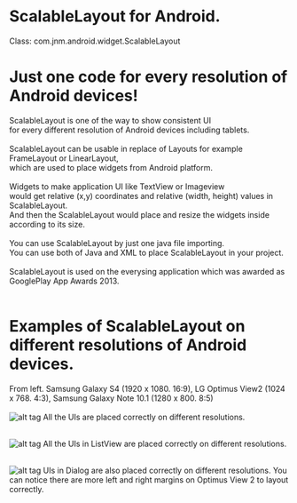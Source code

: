 ScalableLayout for Android. 
====================

Class: com.jnm.android.widget.ScalableLayout 

Just one code for every resolution of Android devices!<br/>
====================

ScalableLayout is one of the way to show consistent UI<br/>
for every different resolution of Android devices including tablets.<br/>
<br/>
ScalableLayout can be usable in replace of Layouts for example FrameLayout or LinearLayout,<br/>
which are used to place widgets from Android platform.<br/>
<br/>
Widgets to make application UI like TextView or Imageview<br/>
would get relative (x,y) coordinates and relative (width, height) values in ScalableLayout.<br/>
And then the ScalableLayout would place and resize the widgets inside according to its size.<br/>
<br/>
You can use ScalableLayout by just one java file importing.<br/>
You can use both of Java and XML to place ScalableLayout in your project.<br/>
<br/>
ScalableLayout is used on the everysing application which was awarded as GooglePlay App Awards 2013.<br/>
<br/>


Examples of ScalableLayout on different resolutions of Android devices.
====================
From left. Samsung Galaxy S4 (1920 x 1080. 16:9), LG Optimus View2 (1024 x 768. 4:3), Samsung Galaxy Note 10.1 (1280 x 800. 8:5)<br/><br/>
![alt tag](https://raw.github.com/ssomai/ScalableLayout/master/images/sl_01_main.jpg)
All the UIs are placed correctly on different resolutions.<br/><br/>

![alt tag](https://raw.github.com/ssomai/ScalableLayout/master/images/sl_02_singtop100.jpg)
All the UIs in ListView are placed correctly on different resolutions.<br/><br/>

![alt tag](https://raw.github.com/ssomai/ScalableLayout/master/images/sl_03_singoption.jpg)
UIs in Dialog are also placed correctly on different resolutions. You can notice there are more left and right margins on Optimus View 2 to layout correctly.<br/>




